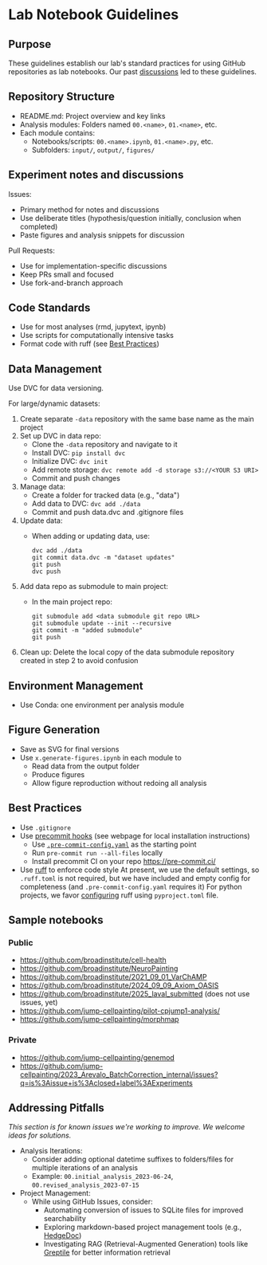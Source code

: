 # Lab Notebook Guidelines

## Purpose

These guidelines establish our lab's standard practices for using GitHub repositories as lab notebooks.
Our past [discussions](https://github.com/carpenterlab/open-science-rules/issues/18) led to these guidelines.

## Repository Structure

- README.md: Project overview and key links
- Analysis modules: Folders named `00.<name>`, `01.<name>`, etc.
- Each module contains:
  - Notebooks/scripts: `00.<name>.ipynb`, `01.<name>.py`, etc.
  - Subfolders: `input/`, `output/`, `figures/`

## Experiment notes and discussions

Issues:

- Primary method for notes and discussions
- Use deliberate titles (hypothesis/question initially, conclusion when completed)
- Paste figures and analysis snippets for discussion

Pull Requests:

- Use for implementation-specific discussions
- Keep PRs small and focused
- Use fork-and-branch approach

## Code Standards

- Use for most analyses (rmd, jupytext, ipynb)
- Use scripts for computationally intensive tasks
- Format code with ruff (see [Best Practices](#best-practices))

## Data Management

Use DVC for data versioning.

For large/dynamic datasets:

1. Create separate `-data` repository with the same base name as the main project
2. Set up DVC in data repo:
      - Clone the `-data` repository and navigate to it
      - Install DVC: `pip install dvc`
      - Initialize DVC: `dvc init`
      - Add remote storage: `dvc remote add -d storage s3://<YOUR S3 URI>`
      - Commit and push changes
3. Manage data:
      - Create a folder for tracked data (e.g., "data")
      - Add data to DVC: `dvc add ./data`
      - Commit and push data.dvc and .gitignore files
4. Update data:
      - When adding or updating data, use:

            dvc add ./data
            git commit data.dvc -m "dataset updates"
            git push
            dvc push

5. Add data repo as submodule to main project:
      - In the main project repo:

            git submodule add <data submodule git repo URL>
            git submodule update --init --recursive
            git commit -m "added submodule"
            git push

6. Clean up: Delete the local copy of the data submodule repository created in step 2 to avoid confusion

## Environment Management

- Use Conda: one environment per analysis module

## Figure Generation

- Save as SVG for final versions
- Use `x.generate-figures.ipynb` in each module to
  - Read data from the output folder
  - Produce figures
  - Allow figure reproduction without redoing all analysis

## Best Practices

- Use `.gitignore`
- Use [precommit hooks](https://pre-commit.com/) (see webpage for local installation instructions)
   - Use [`.pre-commit-config.yaml`](.pre-commit-config.yaml) as the starting point
   - Run `pre-commit run --all-files` locally
   - Install precommit CI on your repo <https://pre-commit.ci/>
- Use [ruff](https://github.com/charliermarsh/ruff) to enforce code style
  At present, we use the default settings, so `.ruff.toml` is not required, but we have included and empty config for completeness (and `.pre-commit-config.yaml` requires it)
  For python projects, we favor [configuring](https://docs.astral.sh/ruff/configuration/) ruff using `pyproject.toml` file.

## Sample notebooks

### Public

- https://github.com/broadinstitute/cell-health 
- https://github.com/broadinstitute/NeuroPainting
- https://github.com/broadinstitute/2021_09_01_VarChAMP 
- https://github.com/broadinstitute/2024_09_09_Axiom_OASIS
- https://github.com/broadinstitute/2025_laval_submitted (does not use issues, yet)
- https://github.com/jump-cellpainting/pilot-cpjump1-analysis/
- https://github.com/jump-cellpainting/morphmap

### Private

- https://github.com/jump-cellpainting/genemod 
- https://github.com/jump-cellpainting/2023_Arevalo_BatchCorrection_internal/issues?q=is%3Aissue+is%3Aclosed+label%3AExperiments

## Addressing Pitfalls

_This section is for known issues we're working to improve._
_We welcome ideas for solutions._

- Analysis Iterations:
  - Consider adding optional datetime suffixes to folders/files for multiple iterations of an analysis
  - Example: `00.initial_analysis_2023-06-24`, `00.revised_analysis_2023-07-15`
- Project Management:
  - While using GitHub Issues, consider:
    - Automating conversion of issues to SQLite files for improved searchability
    - Exploring markdown-based project management tools (e.g., [HedgeDoc](https://hedgedoc.org/))
    - Investigating RAG (Retrieval-Augmented Generation) tools like [Greptile](https://app.greptile.com/) for better information retrieval
